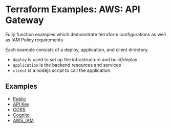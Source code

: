 # Terraform Examples: AWS: API Gateway

Fully function examples which demonstrate terraform configurations as well as IAM Policy requirements

Each example consists of a deploy, application, and client directory.
- `deploy` is used to set up the infrastructure and build/deploy
- `application` is the backend resources and services
- `client` is a nodejs script to call the application

## Examples

* [Public](public/PUBLIC_EXAMPLE.md)
* [API Key](apikey/APIKEY_EXAMPLE.md)
* [CORS](cors/CORS_EXAMPLE.md)
* [Cognito](cognito/CONGITO_EXAMPLE.md)
* [AWS_IAM](awsiam/AWSIAM_EXAMPLE.md)
